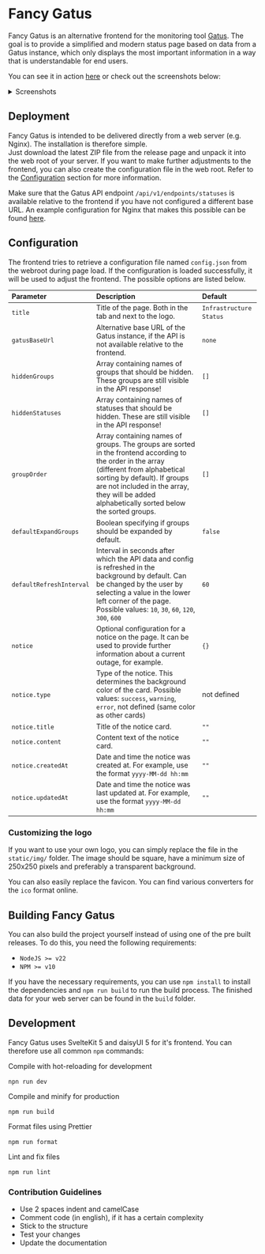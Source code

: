 # Fancy Gatus

Fancy Gatus is an alternative frontend for the monitoring tool [Gatus](https://github.com/TwiN/gatus). The goal is to provide a simplified and modern status page based on data from a Gatus instance, which only displays the most important information in a way that is understandable for end users.

You can see it in action [here](https://status.bluemedia.dev) or check out the screenshots below:

<details>
<summary>Screenshots</summary>

![](docs/demo-light.png)

![](docs/demo-dark.png)

</details>

## Deployment

Fancy Gatus is intended to be delivered directly from a web server (e.g. Nginx). The installation is therefore simple.  
Just download the latest ZIP file from the release page and unpack it into the web root of your server. If you want to make further adjustments to the frontend, you can also create the configuration file in the web root. Refer to the [Configuration](#configuration) section for more information.

Make sure that the Gatus API endpoint `/api/v1/endpoints/statuses` is available relative to the frontend if you have not configured a different base URL. An example configuration for Nginx that makes this possible can be found [here](docs/example-nginx.conf).

## Configuration

The frontend tries to retrieve a configuration file named `config.json` from the webroot during page load. If the configuration is loaded successfully, it will be used to adjust the frontend. The possible options are listed below.

| Parameter                | Description                                                                                                                                                                                                                                                              | Default                 |
| :----------------------- | :----------------------------------------------------------------------------------------------------------------------------------------------------------------------------------------------------------------------------------------------------------------------- | :---------------------- |
| `title`                  | Title of the page. Both in the tab and next to the logo.                                                                                                                                                                                                                 | `Infrastructure Status` |
| `gatusBaseUrl`           | Alternative base URL of the Gatus instance, if the API is not available relative to the frontend.                                                                                                                                                                        | `none`                  |
| `hiddenGroups`           | Array containing names of groups that should be hidden. These groups are still visible in the API response!                                                                                                                                                              | `[]`                    |
| `hiddenStatuses`         | Array containing names of statuses that should be hidden. These are still visible in the API response!                                                                                                                                                                   | `[]`                    |
| `groupOrder`             | Array containing names of groups. The groups are sorted in the frontend according to the order in the array (different from alphabetical sorting by default). If groups are not included in the array, they will be added alphabetically sorted below the sorted groups. | `[]`                    |
| `defaultExpandGroups`    | Boolean specifying if groups should be expanded by default.                                                                                                                                                                                                              | `false`                 |
| `defaultRefreshInterval` | Interval in seconds after which the API data and config is refreshed in the background by default. Can be changed by the user by selecting a value in the lower left corner of the page. Possible values: `10`, `30`, `60`, `120`, `300`, `600`                          | `60`                    |
| `notice`                 | Optional configuration for a notice on the page. It can be used to provide further information about a current outage, for example.                                                                                                                                      | `{}`                    |
| `notice.type`            | Type of the notice. This determines the background color of the card. Possible values: `success`, `warning`, `error`, not defined (same color as other cards)                                                                                                            | not defined             |
| `notice.title`           | Title of the notice card.                                                                                                                                                                                                                                                | `""`                    |
| `notice.content`         | Content text of the notice card.                                                                                                                                                                                                                                         | `""`                    |
| `notice.createdAt`       | Date and time the notice was created at. For example, use the format `yyyy-MM-dd hh:mm`                                                                                                                                                                                  | `""`                    |
| `notice.updatedAt`       | Date and time the notice was last updated at. For example, use the format `yyyy-MM-dd hh:mm`                                                                                                                                                                             | `""`                    |

### Customizing the logo

If you want to use your own logo, you can simply replace the file in the `static/img/` folder. The image should be square, have a minimum size of 250x250 pixels and preferably a transparent background.

You can also easily replace the favicon. You can find various converters for the `ico` format online.

## Building Fancy Gatus

You can also build the project yourself instead of using one of the pre built releases. To do this, you need the following requirements:

- `NodeJS >= v22`
- `NPM >= v10`

If you have the necessary requirements, you can use `npm install` to install the dependencies and `npm run build` to run the build process. The finished data for your web server can be found in the `build` folder.

## Development

Fancy Gatus uses SvelteKit 5 and daisyUI 5 for it's frontend. You can therefore use all common `npm` commands:

Compile with hot-reloading for development

```
npn run dev
```

Compile and minify for production

```
npm run build
```

Format files using Prettier

```
npm run format
```

Lint and fix files

```
npm run lint
```

### Contribution Guidelines

- Use 2 spaces indent and camelCase
- Comment code (in english), if it has a certain complexity
- Stick to the structure
- Test your changes
- Update the documentation
